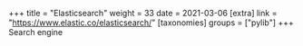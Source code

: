 +++
title = "Elasticsearch"
weight = 33
date = 2021-03-06
[extra]
link = "https://www.elastic.co/elasticsearch/"
[taxonomies]
groups = ["pylib"]
+++
Search engine

